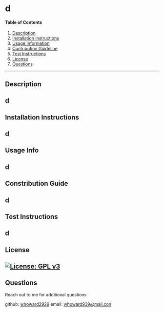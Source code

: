 # d
#### Table of Contents

1. [Description](#description)
  2. [Installation Instructions](#installation-instructions)
  3. [Usage Information](#usage-info)
  4. [Contribution Guideline](#contribution-guide)
  5. [Test Instructions](#test-instructions)
  6. [License](#license)
  7. [Questions](#questions)

---
## Description
d
---
## Installation Instructions
d
---
## Usage Info
d
---
## Constribution Guide
d
---
## Test Instructions
d
---
## License
[![License: GPL v3](https://img.shields.io/badge/License-GPLv3-blue.svg)](https://www.gnu.org/licenses/gpl-3.0)
---
## Questions
Reach out to me for additional questions

github: [whoward2929](https://github.com/whoward2929)
email: [whoward939@mail.con](mailto:whoward939@mail.con)

